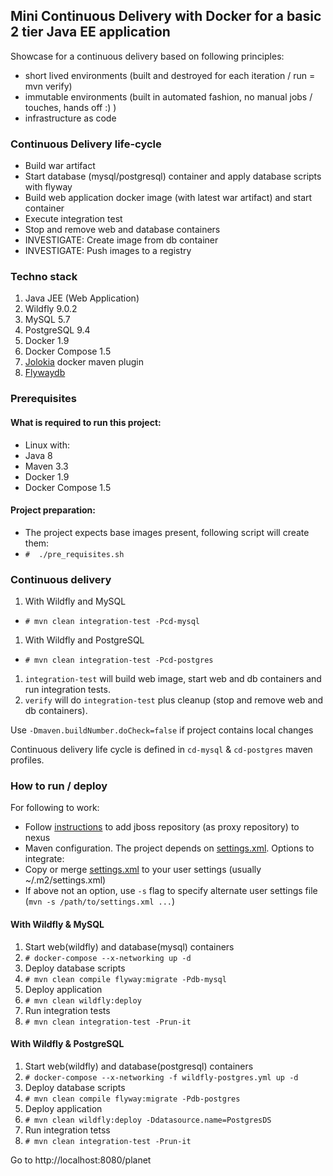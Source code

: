 ## Mini Continuous Delivery with Docker for a basic 2 tier Java EE application

Showcase for a continuous delivery based on following principles:
 - short lived environments (built and destroyed for each iteration  / run = mvn verify)
 - immutable environments (built in automated fashion, no manual jobs / touches, hands off :) )
 - infrastructure as code 

### Continuous Delivery life-cycle
 - Build war artifact
 - Start database (mysql/postgresql) container and apply database scripts with flyway
 - Build web application docker image (with latest war artifact) and start container
 - Execute integration test
 - Stop and remove web and database containers
 - INVESTIGATE: Create image from db container
 - INVESTIGATE: Push images to a registry

### Techno stack
 1. Java JEE (Web Application)
 2. Wildfly 9.0.2
 3. MySQL 5.7
 4. PostgreSQL 9.4
 5. Docker 1.9
 6. Docker Compose 1.5
 7. [Jolokia][1] docker maven plugin
 8. [Flywaydb][2]

### Prerequisites
#### What is required to run this project:
 - Linux with:
  - Java 8
  - Maven 3.3
  - Docker 1.9
  - Docker Compose 1.5

#### Project preparation:
 - The project expects base images present, following script will create them:
  - `#  ./pre_requisites.sh`

### Continuous delivery
1. With Wildfly and MySQL
 * `# mvn clean integration-test -Pcd-mysql`
1. With Wildfly and PostgreSQL
 * `# mvn clean integration-test -Pcd-postgres`
 
 1. `integration-test` will build web image, start web and db containers and run integration tests.
 2. `verify` will do `integration-test` plus cleanup (stop and remove web and db containers). 
 
 Use `-Dmaven.buildNumber.doCheck=false` if project contains local changes

 Continuous delivery life cycle is defined in `cd-mysql` & `cd-postgres` maven profiles.


### How to run / deploy

For following to work:
 - Follow [instructions][3] to add jboss repository (as proxy repository) to nexus
 - Maven configuration. The project depends on [settings.xml][4]. Options to integrate:
  - Copy or merge [settings.xml][4] to your user settings (usually ~/.m2/settings.xml)
  - If above not an option, use `-s` flag to specify alternate user settings file (`mvn -s /path/to/settings.xml ...`)

#### With Wildfly & MySQL
1. Start web(wildfly) and database(mysql) containers
 1. `# docker-compose --x-networking up -d`
1. Deploy database scripts
 1. `# mvn clean compile flyway:migrate -Pdb-mysql`
1. Deploy application
 1. `# mvn clean wildfly:deploy`
1. Run integration tests
 1. `# mvn clean integration-test -Prun-it`
 
#### With Wildfly & PostgreSQL
1. Start web(wildfly) and database(postgresql) containers
 1. `# docker-compose --x-networking -f wildfly-postgres.yml up -d`
1. Deploy database scripts
 1. `# mvn clean compile flyway:migrate -Pdb-postgres`
1. Deploy application
 1. `# mvn clean wildfly:deploy -Ddatasource.name=PostgresDS`
1. Run integration tetss
 1. `# mvn clean integration-test -Prun-it`

Go to http://localhost:8080/planet

[1]:https://github.com/rhuss/docker-maven-plugin
[2]:http://flywaydb.org
[3]:https://github.com/tecris/docker/blob/v3.6/nexus/README.md
[4]:https://github.com/tecris/docker/blob/v3.6/nexus/settings.xml
